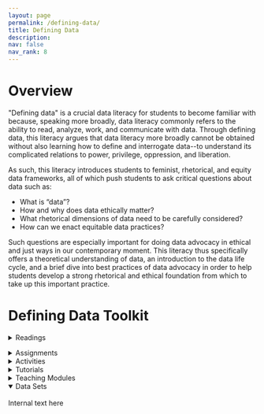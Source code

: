 ```yaml
---
layout: page
permalink: /defining-data/
title: Defining Data
description: 
nav: false
nav_rank: 8
---
```


# Overview

"Defining data" is a crucial data literacy for students to become familiar with because, speaking more broadly, data literacy commonly refers to the ability to read, analyze, work, and communicate with data. Through defining data, this literacy argues that data literacy more broadly cannot be obtained without also learning how to define and interrogate data--to understand its complicated relations to power, privilege, oppression, and liberation. 

As such, this literacy introduces students to feminist, rhetorical, and equity data frameworks, all of which push students to ask critical questions about data such as: 
- What is “data”?
- How and why does data ethically matter?
- What rhetorical dimensions of data need to be carefully considered?
- How can we enact equitable data practices?

Such questions are especially important for doing data advocacy in ethical and just ways in our contemporary moment. This literacy thus specifically offers a theoretical understanding of data, an introduction to the data life cycle, and a brief dive into best practices of data advocacy in order to help students develop a strong rhetorical and ethical foundation from which to take up this important practice. 

# Defining Data Toolkit

<details>
<summary>Readings</summary>

{% assign cards = site.cards | where: "group", "Reading" | where: "topic", "Defining Data" | sort: "last_name" %}

{% for card in cards %}

<p>
    <div class="card {% if card.inline == false %}hoverable{% endif %}">
        <div class="row no-gutters">
            <div class="team col-sm-8 col-md-9">
                <div class="card-body">
                    {% if card.inline == false %}<a href="{{ card.url | relative_url }}">{% endif %}
                    <h5 class="card-title">{{ card.profile.name }}</h5>
		    {% if card.profile.group %}<h6 class="card-subtitle mb-2 text-muted">Type: {{ card.profile.group }}</h6>{% endif %}
                    {% if card.profile.literacy %}<h6 class="card-subtitle mb-2 text-muted">Literacy: {{ card.profile.literacy }}</h6>{% endif %}
                    {% if card.profile.position %}<h6 class="card-subtitle mb-2 text-muted">{{ card.profile.position }}</h6>{% endif %}
                    {% if card.profile.department %}<h6 class="card-subtitle mb-2 text-muted">{{ card.profile.department }}</h6>{% endif %}
                    {% if card.profile.organization %}<h6 class="card-subtitle mb-2 text-muted">{{ card.profile.organization }}</h6>{% endif %}
                    <p class="card-text">
                        {{ card.teaser }}
                    </p>
                    {% if card.inline == false %}</a>{% endif %}
                    {% if card.profile.website %}
                        <br><a href="{{ card.profile.website }}" class="card-link" target="_blank"><i class="fas fa-globe"></i></a>
                    {% endif %}
                    {% if card.profile.email %}
                        <a href="mailto:{{ card.profile.email }}" class="card-link"><i class="fas fa-envelope"></i></a>
                    {% endif %}
                    {% if card.profile.phone %}
                        <a href="tel:{{ card.profile.phone }}" class="card-link"><i class="fas fa-phone"></i></a>
                    {% endif %}
                    {% if card.profile.orcid %}
                        <a href="https://orcid.org/{{ card.profile.orcid }}" class="card-link" target="_blank"><i class="fab fa-orcid"></i></a>
                    {% endif %}
                    {% if card.profile.twitter %}
                        <a href="https://twitter.com/{{ card.profile.twitter }}" class="card-link" target="_blank"><i class="fab fa-twitter"></i></a>
                    {% endif %}
                    {% if card.profile.github %}
                        <a href="https://github.com/{{ card.profile.github }}" class="card-link" target="_blank"><i class="fab fa-github"></i></a>
                    {% endif %}
                    <p class="card-text">
                        <br><small class="test-muted"><i class="fas fa-list"></i><b>Type:</b> {{ card.profile.group | replace: '<br />', ', ' }} ; <b>Literacy:</b> {{ card.profile.literacy | replace: '<br />', ', ' }}</small>
                    </p>
                </div>
            </div>
        </div>
    </div>
</p>

{% endfor %}

<br></details>

<details>
<summary>Assignments</summary>
<br>
Internal text here
</details>

<details>
<summary>Activities</summary>
<br>
Internal text here
</details>

<details>
<summary>Tutorials</summary>
<br>
Internal text here
</details>

<details>
<summary>Teaching Modules</summary>
<br>
Internal text here
</details>

<details open>
<summary>Data Sets</summary>
<br>
Internal text here
</details>
